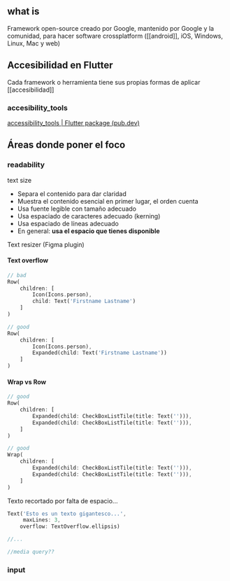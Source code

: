 ## what is

Framework open-source creado por Google, mantenido por Google y la comunidad, para hacer software crossplatform ([[android]], iOS, Windows, Linux, Mac y web)

## Accesibilidad en Flutter

Cada framework o herramienta tiene sus propias formas de aplicar [[accesibilidad]]

### accesibility_tools

[accessibility_tools | Flutter package (pub.dev)](https://pub.dev/packages/accessibility_tools)

## Áreas donde poner el foco

### readability

text size

* Separa el contenido para dar claridad
* Muestra el contenido esencial en primer lugar, el orden cuenta
* Usa fuente legible con tamaño adecuado
* Usa espaciado de caracteres adecuado (kerning)
* Usa espaciado de líneas adecuado
* En general: **usa el espacio que tienes disponible**

Text resizer (Figma plugin)

#### Text overflow

```dart
// bad
Row(
	children: [
		Icon(Icons.person),
		child: Text('Firstname Lastname')
	]
)

// good
Row(
	children: [
		Icon(Icons.person),
		Expanded(child: Text('Firstname Lastname'))
	]
)
```

#### Wrap vs Row

```dart
// good
Row(
	children: [
		Expanded(child: CheckBoxListTile(title: Text(''))),
		Expanded(child: CheckBoxListTile(title: Text(''))),
	]
)

// good
Wrap(
	children: [
		Expanded(child: CheckBoxListTile(title: Text(''))),
		Expanded(child: CheckBoxListTile(title: Text(''))),
	]
)
```

Texto recortado por falta de espacio...

```dart
Text('Esto es un texto gigantesco...',
	 maxLines: 3,
	overflow: TextOverflow.ellipsis)

//...

//media query??
```
### input

### 